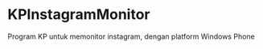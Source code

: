 KPInstagramMonitor
==================

Program KP untuk memonitor instagram, dengan platform Windows Phone
